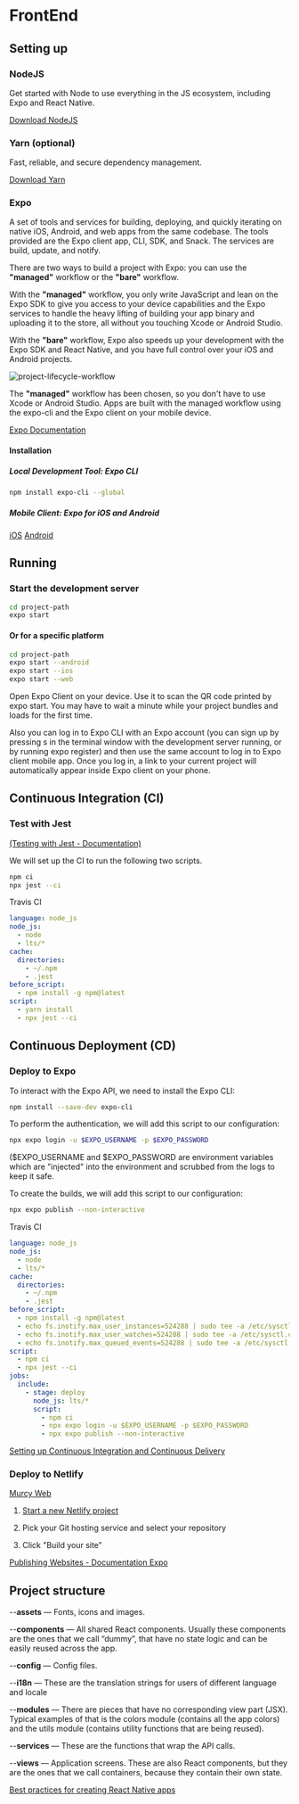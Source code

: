 # FrontEnd

## Setting up

### NodeJS

Get started with Node to use everything in the JS ecosystem, including Expo and React Native.

 [Download NodeJS](https://nodejs.org/en/download/)


### Yarn (optional)

Fast, reliable, and secure dependency management.

[Download Yarn](https://yarnpkg.com/es-ES/docs/install#mac-stable)


### Expo

A set of tools and services for building, deploying, and quickly iterating on native iOS, Android, and web apps from the same codebase. The tools provided are the Expo client app, CLI, SDK, and Snack. The services are build, update, and notify.

There are two ways to build a project with Expo: you can use the **"managed"** workflow or the **"bare"** workflow. 

With the **"managed"** workflow, you only write JavaScript and lean on the Expo SDK to give you access to your device capabilities and the Expo services to handle the heavy lifting of building your app binary and uploading it to the store, all without you touching Xcode or Android Studio. 

With the **"bare"** workflow, Expo also speeds up your development with the Expo SDK and React Native, and you have full control over your iOS and Android projects.

![project-lifecycle-workflow](https://docs.expo.io/static/images/project-lifecycle-workflows.png)


The **"managed"** workflow has been chosen, so you don't have to use Xcode or Android Studio. 
Apps are built with the managed workflow using the expo-cli and the Expo client on your mobile device.

[Expo Documentation](https://docs.expo.io/versions/latest/)


#### Installation

##### Local Development Tool: Expo CLI

```bash
npm install expo-cli --global
```

##### Mobile Client: Expo for iOS and Android

[iOS](https://itunes.com/apps/exponent)
[Android](https://play.google.com/store/apps/details?id=host.exp.exponent)


## Running

### Start the development server

```bash
cd project-path
expo start
```

#### Or for a specific platform

```bash
cd project-path
expo start --android
expo start --ios
expo start --web
```

Open Expo Client on your device. Use it to scan the QR code printed by expo start.  You may have to wait a minute while your project bundles and loads for the first time.

Also you can log in to Expo CLI with an Expo account (you can sign up by pressing s in the terminal window with the development server running, or by running expo register) and then use the same account to log in to Expo client mobile app. Once you log in, a link to your current project will automatically appear inside Expo client on your phone.


## Continuous Integration (CI)

### Test with Jest

[(Testing with Jest - Documentation)](https://docs.expo.io/versions/latest/guides/testing-with-jest/)

We will set up the CI to run the following two scripts.

```bash
npm ci
npx jest --ci
```

Travis CI

```yml
language: node_js
node_js:
  - node
  - lts/*
cache:
  directories:
    - ~/.npm
    - .jest
before_script:
  - npm install -g npm@latest
script:
  - yarn install
  - npx jest --ci
```

## Continuous Deployment (CD)

### Deploy to Expo

To interact with the Expo API, we need to install the Expo CLI:

```bash
npm install --save-dev expo-cli
```

To perform the authentication, we will add this script to our configuration:

```bash
npx expo login -u $EXPO_USERNAME -p $EXPO_PASSWORD
```
($EXPO_USERNAME and $EXPO_PASSWORD  are environment variables which are "injected" into the environment and scrubbed from the logs to keep it safe.


To create the builds, we will add this script to our configuration:
```bash
npx expo publish --non-interactive
```

Travis CI

```yml
language: node_js
node_js:
  - node
  - lts/*
cache:
  directories:
    - ~/.npm
    - .jest
before_script:
  - npm install -g npm@latest
  - echo fs.inotify.max_user_instances=524288 | sudo tee -a /etc/sysctl.conf && sudo sysctl -p
  - echo fs.inotify.max_user_watches=524288 | sudo tee -a /etc/sysctl.conf && sudo sysctl -p
  - echo fs.inotify.max_queued_events=524288 | sudo tee -a /etc/sysctl.conf && sudo sysctl -p
script:
  - npm ci
  - npx jest --ci
jobs:
  include:
    - stage: deploy
      node_js: lts/*
      script:
        - npm ci
        - npx expo login -u $EXPO_USERNAME -p $EXPO_PASSWORD
        - npx expo publish --non-interactive
```

[Setting up Continuous Integration and Continuous Delivery](https://docs.expo.io/versions/latest/guides/setting-up-continuous-integration/)

### Deploy to Netlify

[Murcy Web](https://murcy.netlify.com)


1. [Start a new Netlify project](https://app.netlify.com/signup)

2. Pick your Git hosting service and select your repository

3. Click "Build your site"

[Publishing Websites - Documentation Expo](https://docs.expo.io/versions/latest/distribution/publishing-websites/#netlify)

## Project structure


--**assets** — Fonts, icons and images.

--**components** — All shared React components. Usually these components are the ones that we call “dummy”, that have no state logic and can be easily reused across the app.

--**config** — Config files.

--**i18n** — These are the translation strings for users of different language and locale

--**modules** — There are pieces that have no corresponding view part (JSX). Typical examples of that is the colors module (contains all the app colors) and the utils module (contains utility functions that are being reused).

--**services** — These are the functions that wrap the API calls.

--**views** — Application screens. These are also React components, but they are the ones that we call containers, because they contain their own state.

[Best practices for creating React Native apps](https://medium.com/react-native-training/best-practices-for-creating-react-native-apps-part-1-66311c746df3)




